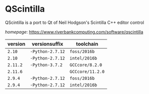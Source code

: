 # QScintilla

QScintilla is a port to Qt of Neil Hodgson's Scintilla C++ editor control

*homepage*: <https://www.riverbankcomputing.com/software/qscintilla>

version | versionsuffix | toolchain
--------|---------------|----------
``2.10`` | ``-Python-2.7.12`` | ``foss/2016b``
``2.10`` | ``-Python-2.7.12`` | ``intel/2016b``
``2.11.2`` | ``-Python-3.7.2`` | ``GCCcore/8.2.0``
``2.11.6`` |  | ``GCCcore/11.2.0``
``2.9.4`` | ``-Python-2.7.12`` | ``foss/2016b``
``2.9.4`` | ``-Python-2.7.12`` | ``intel/2016b``
